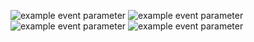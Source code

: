 ![example event parameter](https://github.com/maoHuanZhe/fgrapp-vue/actions/workflows/npm-publish.yml/badge.svg)
![example event parameter](https://img.shields.io/badge/license-MIT-green)
![example event parameter](https://img.shields.io/badge/Vue.js-v2.6.12-4FC08D?logo=Vue.js)
![example event parameter](https://img.shields.io/badge/Axios-v0.21.0-5A29E4?logo=Axios)
